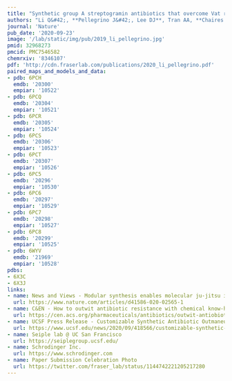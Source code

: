 ```yaml
---
title: "Synthetic group A streptogramin antibiotics that overcome Vat resistance."
authors: "Li Q&#42;, **Pellegrino J&#42;, Lee DJ**, Tran AA, **Chaires HC**, Wang R, **Park JE**, Ji K, Chow D, Zhang N, Brilot AF, **Biel JT**, van Zundert G, Borrelli K, Shinabarger D, Wolfe C, Murray B, Jacobson MP, Mühle E, Chesneau O, **Fraser JS**, Seiple IB."
journal: 'Nature'
pub_date: '2020-09-23'
image: '/lab/static/img/pub/2019_li_pellegrino.jpg'
pmid: 32968273
pmcid: PMC7546582
chemrxiv: '8346107'
pdf: 'http://cdn.fraserlab.com/publications/2020_li_pellegrino.pdf'
paired_maps_and_models_and_data:
- pdb: 6PCH
  emdb: '20300'
  empiar: '10522'
- pdb: 6PCQ
  emdb: '20304'
  empiar: '10521'
- pdb: 6PCR
  emdb: '20305'
  empiar: '10524'
- pdb: 6PCS
  emdb: '20306'
  empiar: '10523'
- pdb: 6PCT
  emdb: '20307'
  empiar: '10526'
- pdb: 6PC5
  emdb: '20296'
  empiar: '10530'
- pdb: 6PC6
  emdb: '20297'
  empiar: '10529'
- pdb: 6PC7
  emdb: '20298'
  empiar: '10527'
- pdb: 6PC8
  emdb: '20299'
  empiar: '10525'
- pdb: 6WYV
  emdb: '21969'
  empiar: '10528'
pdbs:
- 6X3C
- 6X3J
links:
- name: News and Views - Modular synthesis enables molecular ju-jitsu in the fight against antibiotic resistance
  url: https://www.nature.com/articles/d41586-020-02565-1
- name: C&EN - How to outwit antibiotic resistance with chemical know-how
  url: https://cen.acs.org/pharmaceuticals/antibiotics/outwit-antiobiotic-resistance-chemical-know/98/i37
- name: UCSF Press Release - Customizable Synthetic Antibiotic Outmaneuvers Resistant Bacteria
  url: https://www.ucsf.edu/news/2020/09/418566/customizable-synthetic-antibiotic-outmaneuvers-resistant-bacteria
- name: Seiple lab @ UC San Francisco
  url: https://seiplegroup.ucsf.edu/
- name: Schrodinger Inc.
  url: https://www.schrodinger.com
- name: Paper Submission Celebration Photo
  url: https://twitter.com/fraser_lab/status/1144742221205217280
---
```

